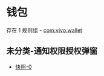 # 钱包

存在 1 规则组 - [com.vivo.wallet](/src/apps/com.vivo.wallet.ts)

## 未分类-通知权限授权弹窗

- [快照-0](https://i.gkd.li/i/13440881)
